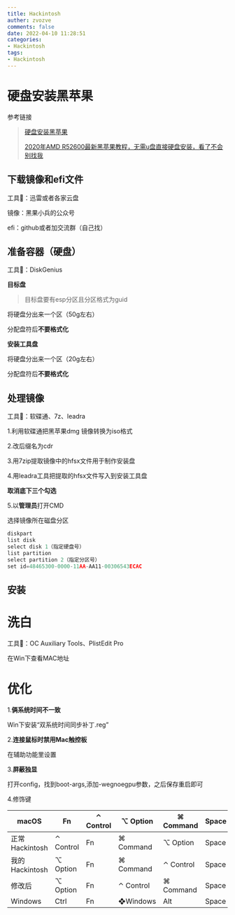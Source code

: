 ```yaml
---
title: Hackintosh
auther: zvozve
comments: false
date: 2022-04-10 11:28:51
categories:
- Hackintosh
tags:
- Hackintosh
---
```


# 硬盘安装黑苹果

参考链接

> [硬盘安装黑苹果](https://www.bilibili.com/video/BV1Vb411U735)
>
> [2020年AMD R52600最新黑苹果教程，无需u盘直接硬盘安装，看了不会别找我](https://www.bilibili.com/video/BV1ba4y1L7CV)



## 下载镜像和efi文件

工具🔧：迅雷或者各家云盘

镜像：黑果小兵的公众号

efi：github或者加交流群（自己找）

## 准备容器（硬盘）

工具🔧：DiskGenius

**目标盘**

> 目标盘要有esp分区且分区格式为guid

将硬盘分出来一个区（50g左右）

分配盘符后**不要格式化**

**安装工具盘**

将硬盘分出来一个区（20g左右）

分配盘符后**不要格式化**

## 处理镜像

工具🔧：软碟通、7z、leadra

1.利用软碟通把黑苹果dmg 镜像转换为iso格式

2.改后缀名为cdr

3.用7zip提取镜像中的hfsx文件用于制作安装盘

4.用leadra工具把提取的hfsx文件写入到安装工具盘

**取消底下三个勾选**

5.以**管理员**打开CMD

选择镜像所在磁盘分区

```c
diskpart
list disk
select disk 1（指定硬盘号）
list partition
select partition 2（指定分区号）
set id=48465300-0000-11AA-AA11-00306543ECAC
```

## 安装

# 洗白

工具🔧：OC Auxiliary Tools、PlistEdit Pro

[洗白教程]: <https://blog.csdn.net/KGD_Judy/article/details/118943312>

在Win下查看MAC地址

# 优化

1.**俩系统时间不一致**

Win下安装“双系统时间同步补丁.reg”

2.**连接鼠标时禁用Mac触控板**

在辅助功能里设置

3.**屏蔽独显**

打开config，找到boot-args,添加-wegnoegpu参数，之后保存重启即可

4.修饰键

| macOS          | Fn        | ⌃ Control | ⌥ Option  | ⌘ Command | Space | ⌘ Command | ⌥ Option  |
| -------------- | --------- | --------- | --------- | --------- | ----- | --------- | --------- |
| 正常Hackintosh | ⌃ Control | Fn        | ⌘ Command | ⌥ Option  | Space | ⌥ Option  | ⌃ Control |
| 我的Hackintosh | ⌥ Option  | Fn        | ⌘ Command | ⌃ Control | Space | ⌃ Control | ⌥ Option  |
| 修改后         | ⌥ Option  | Fn        | ⌃ Control | ⌘ Command | Space | ⌘ Command | ⌥ Option  |
| Windows        | Ctrl      | Fn        | ❖Windows  | Alt       | Space | Alt       | Ctrl      |
